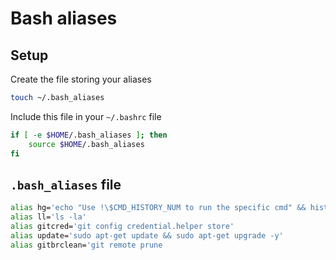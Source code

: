 # Bash aliases

## Setup

Create the file storing your aliases

```bash
touch ~/.bash_aliases
```

Include this file in your `~/.bashrc` file

```bash
if [ -e $HOME/.bash_aliases ]; then
    source $HOME/.bash_aliases
fi
```

## `.bash_aliases` file

```bash
alias hg='echo "Use !\$CMD_HISTORY_NUM to run the specific cmd" && history|grep'
alias ll='ls -la'
alias gitcred='git config credential.helper store'
alias update='sudo apt-get update && sudo apt-get upgrade -y'
alias gitbrclean='git remote prune
```
